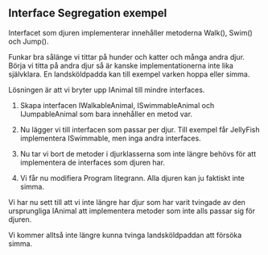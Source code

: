 ﻿## Interface Segregation exempel

Interfacet som djuren implementerar innehåller metoderna Walk(), Swim() och Jump().

Funkar bra sålänge vi tittar på hunder och katter och många andra djur. Börja vi titta på andra djur så 
är kanske implementationerna inte lika självklara. En landsköldpadda kan till exempel varken hoppa eller simma.

Lösningen är att vi bryter upp IAnimal till mindre interfaces.

1.	Skapa interfacen IWalkableAnimal, ISwimmableAnimal och IJumpableAnimal som bara innehåller en metod var.

2.	Nu lägger vi till interfacen som passar per djur. Till exempel får JellyFish implementera ISwimmable, men inga andra interfaces.

3.	Nu tar vi bort de metoder i djurklasserna som inte längre behövs för att implementera de interfaces som djuren har.

4.	Vi får nu modifiera Program litegrann. Alla djuren kan ju faktiskt inte simma.

Vi har nu sett till att vi inte längre har djur som har varit tvingade av den ursprungliga IAnimal att implementera metoder som 
inte alls passar sig för djuren. 

Vi kommer alltså inte längre kunna tvinga landsköldpaddan att försöka simma.